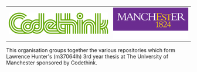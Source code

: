 <table align="center" cellspacing="0" cellpadding="0" style="border-collapse: collapse; border: none;">
    <tr>
        <td align="center"><img src="/images/codethink-logo.svg" alt="some text" style="border: none;"></td>
        <td align="center"><img src="/images/TAB_col_background.png" alt="some text" style="border: none;"></td>
    </tr>
</table>
This organisation groups together the various repositories which form Lawrence Hunter's (m37064lh) 3rd year thesis at The University of Manchester sponsored by Codethink.
